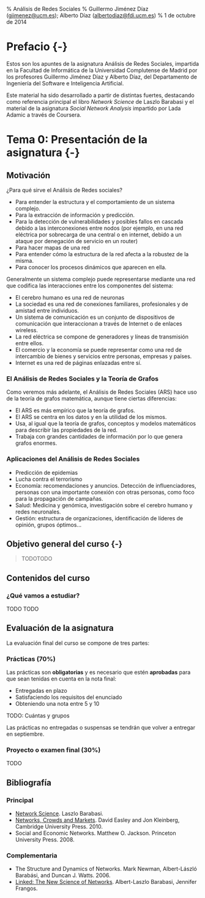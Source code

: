 % Análisis de Redes Sociales
% Guillermo Jiménez Díaz (gjimenez@ucm.es); Alberto Díaz (albertodiaz@fdi.ucm.es)
% 1 de octubre de 2014


# Prefacio {-}

Estos son los apuntes de la asignatura Análisis de Redes Sociales, impartida en la Facultad de Informática de la Universidad Complutense de Madrid por los profesores Guillermo Jiménez Díaz y Alberto Díaz, del Departamento de Ingeniería del Software e Inteligencia Artificial.

Este material ha sido desarrollado a partir de distintas fuertes, destacando como referencia principal el libro _Network Science_ de Laszlo Barabasi y el material de la asignatura _Social Network Analysis_ impartido por Lada Adamic a través de Coursera.

# Tema 0: Presentación de la asignatura {-}

## Motivación

¿Para qué sirve el Análisis de Redes sociales?

* Para entender la estructura y el comportamiento de un sistema complejo.
* Para la extracción de información y predicción.
* Para la detección de vulnerabilidades y posibles fallos en cascada debido a las interconexiones entre nodos (por ejemplo, en una red eléctrica por sobrecarga de una central o en internet, debido a un ataque por denegación de servicio en un router)
* Para hacer mapas de una red
* Para entender cómo la estructura de la red afecta a la robustez de la misma.
* Para conocer los procesos dinámicos que aparecen en ella.

Generalmente un sistema complejo puede representarse mediante una red que codifica las interacciones entre los componentes del sistema:

* El cerebro humano es una red de neuronas
* La sociedad es una red de conexiones familiares, profesionales y de amistad entre individuos.
* Un sistema de comunicación es un conjunto de dispositivos de comunicación que interaccionan a través de Internet o de enlaces wireless.
* La red eléctrica se compone de generadores y líneas de transmisión entre ellos.
* El comercio y la economía se puede representar como una red de intercambio de bienes y servicios entre personas, empresas y países.
* Internet es una red de páginas enlazadas entre sí.


### El Análisis de Redes Sociales y la Teoría de Grafos

Como veremos más adelante, el Análisis de Redes Sociales (ARS) hace uso de la teoría de grafos matemática, aunque tiene ciertas diferencias:

* El ARS es más empírico que la teoría de grafos.
* El ARS se centra en los datos y en la utilidad de los mismos.
* Usa, al igual que la teoría de grafos, conceptos y modelos matemáticos para describir las propiedades de la red.
* Trabaja con grandes cantidades de información por lo que genera grafos enormes.
 
### Aplicaciones del Análisis de Redes Sociales

* Predicción de epidemias
* Lucha contra el terrorismo
* Economía: recomendaciones y anuncios. Detección de influenciadores, personas con una importante conexión con otras personas, como foco para la propagación de campañas.
* Salud: Medicina y genómica, investigación sobre el cerebro humano y redes neuronales.
* Gestión: estructura de organizaciones, identificación de líderes de opinión, grupos óptimos...

## Objetivo general del curso {-}

> TODOTODO

## Contenidos del curso

### ¿Qué vamos a estudiar?

TODO TODO

## Evaluación de la asignatura

La evaluación final del curso se compone de tres partes:

### Prácticas (70%)

Las prácticas son **obligatorias** y es necesario que estén **aprobadas** para que sean tenidas en cuenta en la nota final:

* Entregadas en plazo
* Satisfaciendo los requisitos del enunciado
* Obteniendo una nota entre 5 y 10

TODO: Cuántas y grupos

Las prácticas no entregadas o suspensas se tendrán que volver a entregar en septiembre.

### Proyecto o examen final (30%)

TODO

<!-- En diciembre se comenzará con un **proyecto final** que consistirá en el diseño de un sistema interactivo de acuerdo a las metodologías y técnicas explicadas en clase. El tema final del proyecto deberá ser aprobado previamente por el profesor. El trabajo será presentado en defensa pública a finales de enero. En caso de superar la defensa los miembros del grupo quedarán exentos de realizar el examen final. Al igual que con las prácticas, es necesario **aprobar** el proyecto para que su nota sea tenida en cuenta en la nota final.

En caso de no presentar el proyecto o no superar la defensa habrá un **examen final** sobre los contenidos teórico-prácticos de la asignatura. Este examen podrá realizarse tanto en la convocatoria de febrero como septiembre. Será necesario **aprobar** el examen para que su nota sea tenida en cuenta en la nota final. -->

## Bibliografía

### Principal 

* [Network Science](http://barabasilab.neu.edu/networksciencebook/). Laszlo Barabasi.
* [Networks, Crowds and Markets](http://www.cs.cornell.edu/home/kleinber/networks-book/). David Easley and Jon Kleinberg, Cambridge University Press. 2010.
* Social and Economic Networks. Matthew O. Jackson. Princeton University Press. 2008.

### Complementaria

* The Structure and Dynamics of Networks. Mark Newman, Albert-László Barabási, and Duncan J. Watts. 2006.
* [Linked: The New Science of Networks](http://barabasilab.com/LinkedBook/index.html). Albert-Laszlo Barabasi, Jennifer Frangos.


